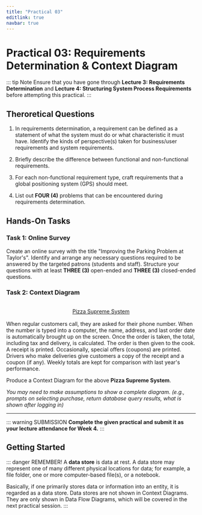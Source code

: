 ```yaml
---
title: "Practical 03"
editlink: true
navbar: true
---
```


# Practical 03: Requirements Determination & Context Diagram

::: tip Note
Ensure that you have gone through **Lecture 3: Requirements Determination** and **Lecture 4: Structuring System Process Requirements** before attempting this practical.
:::

## Theroretical Questions

1.  In requirements determination, a requirement can be defined as a statement of what the system
    must do or what characteristic it must have.
    Identify the kinds of perspective(s) taken for business/user requirements and system requirements.

2.  Briefly describe the difference between functional and non-functional requirements.

3.  For each non-functional requirement type, craft requirements that a global positioning system (GPS) should meet.

4.  List out **FOUR (4)** problems that can be encountered during requirements determination.

## Hands-On Tasks

### Task 1: Online Survey

Create an online survey with the title "Improving the Parking Problem at Taylor's".
Identify and arrange any necessary questions required to be answered by the targeted patrons (students and staff).
Structure your questions with at least **THREE (3)** open-ended and **THREE (3)** closed-ended questions.

### Task 2: Context Diagram

<div style="margin: 2rem auto 1rem; text-align: center;text-decoration: underline;">
	Pizza Supreme System
</div>

When regular customers call, they are asked for their phone number.
When the number is typed into a computer, the name, address, and last order date is automatically brought up on the screen.
Once the order is taken, the total, including tax and delivery, is calculated.
The order is then given to the cook.
A receipt is printed.
Occasionally, special offers (coupons) are printed.
Drivers who make deliveries give customers a copy of the receipt and a coupon (if any).
Weekly totals are kept for comparison with last year's performance.

Produce a Context Diagram for the above **Pizza Supreme System**.

_You may need to make assumptions to show a complete diagram. (e.g., prompts on selecting purchase, return database query results, what is shown after logging in)_

---

::: warning SUBMISSION
**Complete the given practical and submit it as your lecture attendance for Week 4.**
:::

## Getting Started

::: danger REMEMBER!
A **data store** is data at rest.
A data store may represent one of many different physical locations for data; for example, a file folder, one or more computer-based file(s), or a notebook.

Basically, if one primarily stores data or information into an entity, it is regarded as a data store.
Data stores are not shown in Context Diagrams.
They are only shown in Data Flow Diagrams, which will be covered in the next practical session.
:::
